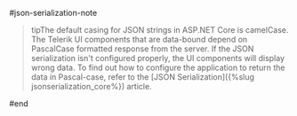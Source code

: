 #json-serialization-note

>tipThe default casing for JSON strings in ASP.NET Core is camelCase. The Telerik UI components that are data-bound depend on PascalCase formatted response from the server. If the JSON serialization isn't configured properly, the UI components will display wrong data. To find out how to configure the application to return the data in Pascal-case, refer to the [JSON Serialization]({%slug jsonserialization_core%}) article. 

#end
